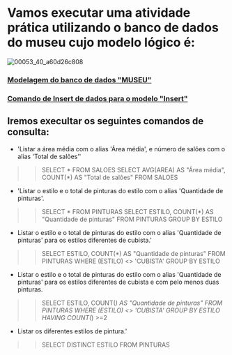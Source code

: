 # Vamos executar uma atividade prática utilizando o banco de dados do museu cujo modelo lógico é: #
![00053_40_a60d26c808](https://github.com/user-attachments/assets/aed18a87-c02b-43fa-89a3-a1335668995e)


### [Modelagem do banco de dados "MUSEU"](https://github.com/FlaysonSantos/SQL-Database-Specialist/blob/main/TREINAMENTO/Consultas%20com%20agrupamento%20de%20dados/Dados.sql/MUSEU.SQL) ###

### [Comando de Insert de dados para o modelo "Insert"](https://github.com/FlaysonSantos/SQL-Database-Specialist/blob/main/TREINAMENTO/Consultas%20com%20agrupamento%20de%20dados/Dados.sql/INSERT_MUSEU.SQL) ###

## Iremos execultar os seguintes comandos de consulta:

 - 'Listar a área média com o alias 'Área média', e número de salões com o alias 'Total de salões’'
 
 >>SELECT * FROM SALOES
 >>SELECT AVG(AREA) AS "Área média", COUNT(*) AS "Total de salões" FROM SALOES

- 'Listar o estilo e o total de pinturas do estilo com o alias 'Quantidade de pinturas'.

>> SELECT * FROM PINTURAS
>> SELECT ESTILO, COUNT(*) AS "Quantidade de pinturas" FROM PINTURAS GROUP BY ESTILO

- Listar o estilo e o total de pinturas do estilo com o alias 'Quantidade de pinturas' para os estilos diferentes de cubista.'

>> SELECT ESTILO, COUNT(*) AS "Quantidade de pinturas" FROM PINTURAS WHERE (ESTILO) <> 'CUBISTA' GROUP BY ESTILO

- Listar o estilo e o total de pinturas do estilo com o alias 'Quantidade de pinturas' para os estilos diferentes de cubista e com pelo menos duas pinturas.

>> SELECT ESTILO, COUNT(*) AS "Quantidade de pinturas" FROM PINTURAS WHERE (ESTILO) <> 'CUBISTA' GROUP BY ESTILO  HAVING COUNT(*) >=2


- Listar os diferentes estilos de pintura.'

>> SELECT DISTINCT ESTILO FROM PINTURAS 

